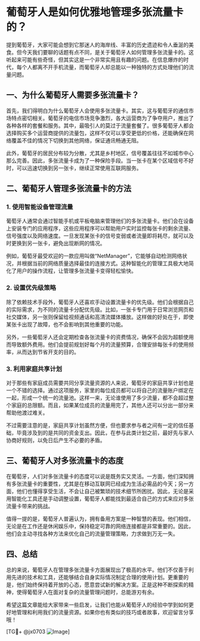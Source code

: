 # 葡萄牙人是如何优雅地管理多张流量卡的？

提到葡萄牙，大家可能会想到它那迷人的海岸线、丰富的历史遗迹和令人垂涎的美食。但今天我们要聊的话题有点不同，是关于葡萄牙人如何管理多张流量卡的。这听起来可能有些奇怪，但其实这是一个非常实用且有趣的问题。在信息爆炸的时代，每个人都离不开手机流量，而葡萄牙人却总能以一种独特的方式处理他们的流量问题。

## 一、为什么葡萄牙人需要多张流量卡？

首先，我们得明白为什么葡萄牙人会使用多张流量卡。其实，这与葡萄牙的通信市场特点密切相关。葡萄牙的电信市场竞争激烈，各大运营商为了争夺用户，推出了各种各样的套餐和服务。其中，最吸引人的莫过于流量套餐了。很多葡萄牙人都会选择购买多个运营商提供的流量包，这样不仅可以享受更低的价格，还能确保在网络覆盖不佳的情况下切换到其他网络，保证通讯畅通无阻。

此外，葡萄牙的居民分布较为分散，尤其是乡村地区，信号覆盖往往不如城市中心那么完善。因此，多张流量卡成为了一种保险手段。当一张卡在某个区域信号不好时，可以迅速切换到另一张卡，继续正常使用互联网服务。

## 二、葡萄牙人管理多张流量卡的方法

### 1. 使用智能设备管理流量

葡萄牙人通常会通过智能手机或平板电脑来管理他们的多张流量卡。他们会在设备上安装专门的应用程序，这些应用程序可以帮助用户实时监控每张卡的剩余流量、信号强度以及网络速度。一旦发现某张卡的信号变弱或者流量即将耗尽，就可以及时更换到另一张卡，避免出现断网的情况。

例如，葡萄牙最受欢迎的一款应用叫做“NetManager”，它能够自动检测网络状况，并根据当前的网络质量选择最佳的连接方式。这种智能化的管理工具极大地简化了用户的操作流程，让管理多张流量卡变得轻松愉快。

### 2. 设置优先级策略

除了依赖技术手段外，葡萄牙人还喜欢手动设置流量卡的优先级。他们会根据自己的实际需求，为不同的流量卡分配优先级。比如，一张卡专门用于日常浏览网页和社交媒体，另一张则保留给视频通话和高清流媒体播放。这样做的好处在于，即使某张卡出现了故障，也不会影响到其他重要的功能。

另外，一些葡萄牙人还会定期检查各张流量卡的资费情况，确保不会因为超额使用而导致额外费用。他们会提前规划好每个月的流量预算，合理安排每张卡的使用频率，从而达到节省开支的目的。

### 3. 利用家庭共享计划

对于那些有家庭成员需要共同分享流量资源的人来说，葡萄牙的家庭共享计划也是一个不错的选择。通过这项服务，家里的每位成员都可以将自己的流量账户绑定在一起，形成一个统一的流量池。这样一来，无论谁使用了多少流量，都不会超过整个家庭的总限额。而且，如果某位成员的流量用完了，其他人还可以分出一部分来帮助他渡过难关。

不过需要注意的是，家庭共享计划虽然方便，但也要求参与者之间有一定的信任基础，毕竟涉及到的是共同的资金支出。因此，在参与此类计划之前，最好先与家人协商好规则，以免日后产生不必要的矛盾。

## 三、葡萄牙人对多张流量卡的态度

在葡萄牙，人们对多张流量卡的态度可以说是既务实又灵活。一方面，他们深知拥有多张流量卡的重要性，尤其是在移动互联网已经成为生活必需品的今天；另一方面，他们也懂得享受生活，不会让自己被繁琐的技术细节所困扰。因此，无论是采用智能化工具还是手动调整设置，葡萄牙人都能找到最适合自己的方式来应对多张流量卡带来的挑战。

值得一提的是，葡萄牙人普遍认为，拥有备用方案是一种智慧的表现。他们相信，无论是在工作还是休闲娱乐中，保持稳定可靠的网络连接都是非常重要的。因此，他们会主动寻找各种方法来优化自己的流量管理策略，力求做到万无一失。

## 四、总结

总的来说，葡萄牙人在管理多张流量卡方面展现出了极高的水平。他们不仅善于利用先进的技术和工具，还能够结合自身实际情况制定合理的使用计划。更重要的是，他们始终保持着开放的心态，愿意尝试新的解决方案。正是这种不断探索的精神，使得葡萄牙人在面对复杂的流量管理问题时，总能游刃有余。

希望这篇文章能给大家带来一些启发，让我们也能从葡萄牙人的经验中学到如何更好地管理和利用我们的流量资源。如果你也有类似的技巧或者故事，欢迎留言分享哦！

[TG💪+ @jx0703 ![Image](https://github.com/user-attachments/assets/dbca1d08-cadb-493c-b0ec-ad6f7a83f270)]